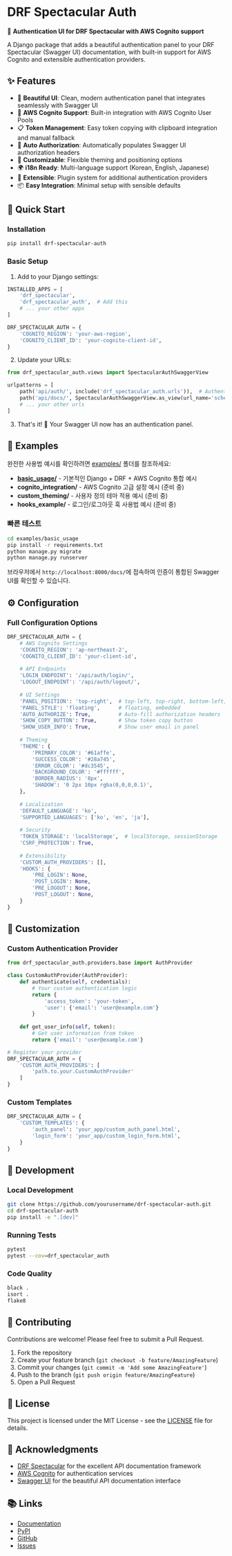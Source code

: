 # DRF Spectacular Auth

🔐 **Authentication UI for DRF Spectacular with AWS Cognito support**

A Django package that adds a beautiful authentication panel to your DRF Spectacular (Swagger UI) documentation, with built-in support for AWS Cognito and extensible authentication providers.

## ✨ Features

- 🎨 **Beautiful UI**: Clean, modern authentication panel that integrates seamlessly with Swagger UI
- 🔐 **AWS Cognito Support**: Built-in integration with AWS Cognito User Pools
- 📋 **Token Management**: Easy token copying with clipboard integration and manual fallback
- 🎯 **Auto Authorization**: Automatically populates Swagger UI authorization headers
- 🎨 **Customizable**: Flexible theming and positioning options
- 🌍 **i18n Ready**: Multi-language support (Korean, English, Japanese)
- 🔧 **Extensible**: Plugin system for additional authentication providers
- 📦 **Easy Integration**: Minimal setup with sensible defaults

## 🚀 Quick Start

### Installation

```bash
pip install drf-spectacular-auth
```

### Basic Setup

1. Add to your Django settings:

```python
INSTALLED_APPS = [
    'drf_spectacular',
    'drf_spectacular_auth',  # Add this
    # ... your other apps
]

DRF_SPECTACULAR_AUTH = {
    'COGNITO_REGION': 'your-aws-region',
    'COGNITO_CLIENT_ID': 'your-cognito-client-id',
}
```

2. Update your URLs:

```python
from drf_spectacular_auth.views import SpectacularAuthSwaggerView

urlpatterns = [
    path('api/auth/', include('drf_spectacular_auth.urls')),  # Authentication endpoints
    path('api/docs/', SpectacularAuthSwaggerView.as_view(url_name='schema'), name='swagger-ui'),
    # ... your other urls
]
```

3. That's it! 🎉 Your Swagger UI now has an authentication panel.

## 📁 Examples

완전한 사용법 예시를 확인하려면 [examples/](./examples/) 폴더를 참조하세요:

- **[basic_usage/](./examples/basic_usage/)** - 기본적인 Django + DRF + AWS Cognito 통합 예시
- **cognito_integration/** - AWS Cognito 고급 설정 예시 (준비 중)
- **custom_theming/** - 사용자 정의 테마 적용 예시 (준비 중)  
- **hooks_example/** - 로그인/로그아웃 훅 사용법 예시 (준비 중)

### 빠른 테스트

```bash
cd examples/basic_usage
pip install -r requirements.txt
python manage.py migrate
python manage.py runserver
```

브라우저에서 `http://localhost:8000/docs/`에 접속하여 인증이 통합된 Swagger UI를 확인할 수 있습니다.

## ⚙️ Configuration

### Full Configuration Options

```python
DRF_SPECTACULAR_AUTH = {
    # AWS Cognito Settings
    'COGNITO_REGION': 'ap-northeast-2',
    'COGNITO_CLIENT_ID': 'your-client-id',
    
    # API Endpoints
    'LOGIN_ENDPOINT': '/api/auth/login/',
    'LOGOUT_ENDPOINT': '/api/auth/logout/',
    
    # UI Settings
    'PANEL_POSITION': 'top-right',  # top-left, top-right, bottom-left, bottom-right
    'PANEL_STYLE': 'floating',      # floating, embedded
    'AUTO_AUTHORIZE': True,         # Auto-fill authorization headers
    'SHOW_COPY_BUTTON': True,       # Show token copy button
    'SHOW_USER_INFO': True,         # Show user email in panel
    
    # Theming
    'THEME': {
        'PRIMARY_COLOR': '#61affe',
        'SUCCESS_COLOR': '#28a745',
        'ERROR_COLOR': '#dc3545',
        'BACKGROUND_COLOR': '#ffffff',
        'BORDER_RADIUS': '8px',
        'SHADOW': '0 2px 10px rgba(0,0,0,0.1)',
    },
    
    # Localization
    'DEFAULT_LANGUAGE': 'ko',
    'SUPPORTED_LANGUAGES': ['ko', 'en', 'ja'],
    
    # Security
    'TOKEN_STORAGE': 'localStorage',  # localStorage, sessionStorage
    'CSRF_PROTECTION': True,
    
    # Extensibility
    'CUSTOM_AUTH_PROVIDERS': [],
    'HOOKS': {
        'PRE_LOGIN': None,
        'POST_LOGIN': None,
        'PRE_LOGOUT': None,
        'POST_LOGOUT': None,
    }
}
```

## 🎨 Customization

### Custom Authentication Provider

```python
from drf_spectacular_auth.providers.base import AuthProvider

class CustomAuthProvider(AuthProvider):
    def authenticate(self, credentials):
        # Your custom authentication logic
        return {
            'access_token': 'your-token',
            'user': {'email': 'user@example.com'}
        }
    
    def get_user_info(self, token):
        # Get user information from token
        return {'email': 'user@example.com'}

# Register your provider
DRF_SPECTACULAR_AUTH = {
    'CUSTOM_AUTH_PROVIDERS': [
        'path.to.your.CustomAuthProvider'
    ]
}
```

### Custom Templates

```python
DRF_SPECTACULAR_AUTH = {
    'CUSTOM_TEMPLATES': {
        'auth_panel': 'your_app/custom_auth_panel.html',
        'login_form': 'your_app/custom_login_form.html',
    }
}
```

## 🔧 Development

### Local Development

```bash
git clone https://github.com/yourusername/drf-spectacular-auth.git
cd drf-spectacular-auth
pip install -e ".[dev]"
```

### Running Tests

```bash
pytest
pytest --cov=drf_spectacular_auth
```

### Code Quality

```bash
black .
isort .
flake8
```

## 🤝 Contributing

Contributions are welcome! Please feel free to submit a Pull Request.

1. Fork the repository
2. Create your feature branch (`git checkout -b feature/AmazingFeature`)
3. Commit your changes (`git commit -m 'Add some AmazingFeature'`)
4. Push to the branch (`git push origin feature/AmazingFeature`)
5. Open a Pull Request

## 📄 License

This project is licensed under the MIT License - see the [LICENSE](LICENSE) file for details.

## 🙏 Acknowledgments

- [DRF Spectacular](https://github.com/tfranzel/drf-spectacular) for the excellent API documentation framework
- [AWS Cognito](https://aws.amazon.com/cognito/) for authentication services
- [Swagger UI](https://swagger.io/tools/swagger-ui/) for the beautiful API documentation interface

## 📚 Links

- [Documentation](https://github.com/CodeMath/drf-spectacular-auth#readme)
- [PyPI](https://pypi.org/project/drf-spectacular-auth/)
- [GitHub](https://github.com/CodeMath/drf-spectacular-auth)
- [Issues](https://github.com/CodeMath/drf-spectacular-auth/issues)
